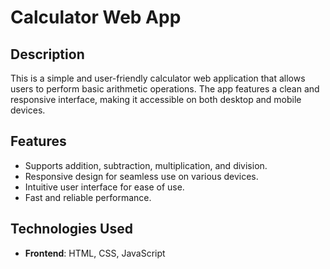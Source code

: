 # Calculator Web App

## Description
This is a simple and user-friendly calculator web application that allows users to perform basic arithmetic operations. The app features a clean and responsive interface, making it accessible on both desktop and mobile devices.

## Features
- Supports addition, subtraction, multiplication, and division.
- Responsive design for seamless use on various devices.
- Intuitive user interface for ease of use.
- Fast and reliable performance.

## Technologies Used
- **Frontend**: HTML, CSS, JavaScript
